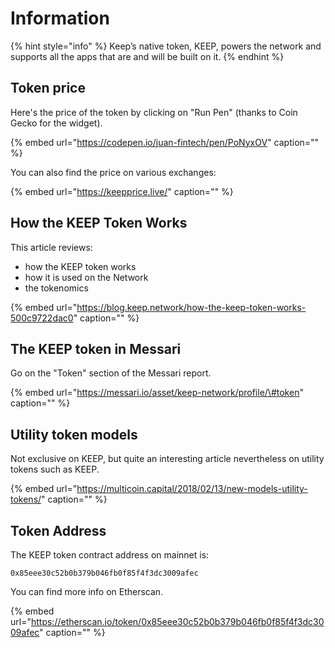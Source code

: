 # Information

{% hint style="info" %}
Keep’s native token, KEEP, powers the network and supports all the apps that are and will be built on it.
{% endhint %}

## Token price

Here's the price of the token by clicking on "Run Pen" \(thanks to Coin Gecko for the widget\).

{% embed url="https://codepen.io/juan-fintech/pen/PoNyxOV" caption="" %}

You can also find the price on various exchanges:

{% embed url="https://keepprice.live/" caption="" %}

## How the KEEP Token Works

This article reviews:

* how the KEEP token works
* how it is used on the Network
* the tokenomics

{% embed url="https://blog.keep.network/how-the-keep-token-works-500c9722dac0" caption="" %}

## The KEEP token in Messari

Go on the "Token" section of the Messari report.

{% embed url="https://messari.io/asset/keep-network/profile/\#token" caption="" %}

## Utility token models

Not exclusive on KEEP, but quite an interesting article nevertheless on utility tokens such as KEEP.

{% embed url="https://multicoin.capital/2018/02/13/new-models-utility-tokens/" caption="" %}

## Token Address

The KEEP token contract address on mainnet is:

```text
0x85eee30c52b0b379b046fb0f85f4f3dc3009afec
```

You can find more info on Etherscan.

{% embed url="https://etherscan.io/token/0x85eee30c52b0b379b046fb0f85f4f3dc3009afec" caption="" %}

